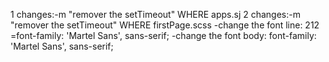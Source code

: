 1 changes:-m "remover the setTimeout" WHERE apps.sj
2 changes:-m "remover the setTimeout" WHERE firstPage.scss
-change the font line: 212 =font-family: 'Martel Sans', sans-serif;
-change the font body: font-family: 'Martel Sans', sans-serif;
